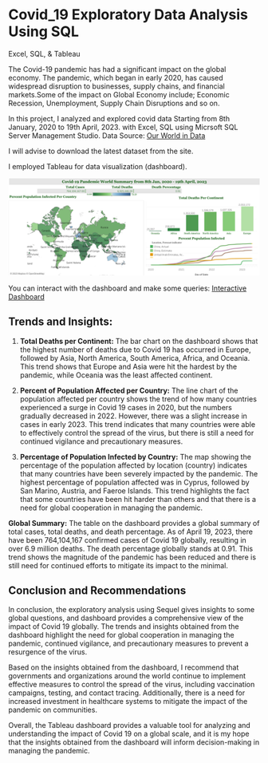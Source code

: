 # Covid_19 Exploratory Data Analysis Using SQL
Excel, SQL, & Tableau


The Covid-19 pandemic has had a significant impact on the global economy. The pandemic, which began in early 2020, has caused widespread disruption to businesses, supply chains, and financial markets.Some of the impact on Global Economy include; Economic Recession, Unemployment, Supply Chain Disruptions and so on.

In this project, I analyzed and explored covid data Starting from 8th January, 2020 to 19th April, 2023. with Excel, SQL using Micrsoft SQL Server Management Studio. 
Data Source: [Our World in Data](https://ourworldindata.org/covid-deaths) 

I will advise to download the latest dataset from the site.  

I employed Tableau for data visualization (dashboard). 

![Covid_19_Dashboard](https://github.com/rajikudusadewale/Covid_19_explorer/blob/main/Covid%20Dashboard.png)

You can interact with the dashboard and make some queries:
[Interactive Dashboard](https://public.tableau.com/app/profile/kudus.raji/viz/Covid19Dashboard_/Dashboard1?publish=yes)
## Trends and Insights:

1. **Total Deaths per Continent:**
The bar chart on the dashboard shows that the highest number of deaths due to Covid 19 has occurred in Europe, followed by Asia, North America, South America, Africa, and Oceania. This trend shows that Europe and Asia were hit the hardest by the pandemic, while Oceania was the least affected continent.

2. **Percent of Population Affected per Country:**
The line chart of the population affected per country shows the trend of how many countries experienced a surge in Covid 19 cases in 2020, but the numbers gradually decreased in 2022. However, there was a slight increase in cases in early 2023. This trend indicates that many countries were able to effectively control the spread of the virus, but there is still a need for continued vigilance and precautionary measures.

3. **Percentage of Population Infected by Country:**
The map showing the percentage of the population affected by location (country) indicates that many countries have been severely impacted by the pandemic. The highest percentage of population affected was in Cyprus, followed by San Marino, Austria, and Faeroe Islands. This trend highlights the fact that some countries have been hit harder than others and that there is a need for global cooperation in managing the pandemic.

**Global Summary:**
The table on the dashboard provides a global summary of total cases, total deaths, and death percentage. As of April 19, 2023, there have been 764,104,167 confirmed cases of Covid 19 globally, resulting in over 6.9 million deaths. The death percentage globally stands at 0.91. 
This trend shows the magnitude of the pandemic  has been reduced and there is still need for continued efforts to mitigate its impact to the minimal.


## Conclusion and Recommendations

In conclusion, the exploratory analysis using Sequel gives insights to some global questions, and dashboard provides a comprehensive view of the impact of Covid 19 globally. The trends and insights obtained from the dashboard highlight the need for global cooperation in managing the pandemic, continued vigilance, and precautionary measures to prevent a resurgence of the virus.

Based on the insights obtained from the dashboard, I recommend that governments and organizations around the world continue to implement effective measures to control the spread of the virus, including vaccination campaigns, testing, and contact tracing. Additionally, there is a need for increased investment in healthcare systems to mitigate the impact of the pandemic on communities.

Overall, the Tableau dashboard provides a valuable tool for analyzing and understanding the impact of Covid 19 on a global scale, and it is my hope that the insights obtained from the dashboard will inform decision-making in managing the pandemic.




